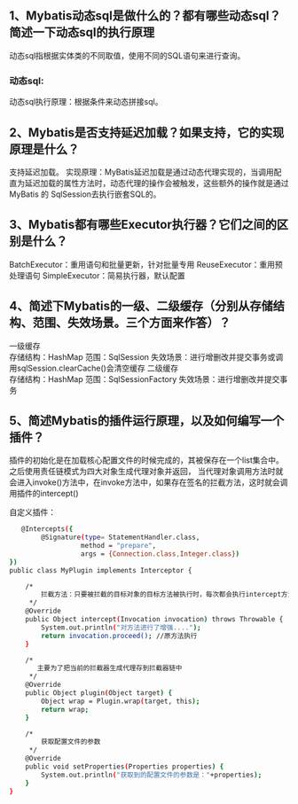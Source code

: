 ## 1、Mybatis动态sql是做什么的？都有哪些动态sql？简述一下动态sql的执行原理
 动态sql指根据实体类的不同取值，使用不同的SQL语句来进行查询。
### 动态sql:
 <if />
 <choose />
 <when />
 <otherwise />
 <trim />
 <where />
 <set />
 <foreach />
 <bind />
动态sql执行原理：根据条件来动态拼接sql。

## 2、Mybatis是否支持延迟加载？如果支持，它的实现原理是什么？
支持延迟加载。
实现原理：MyBatis延迟加载是通过动态代理实现的，当调用配直为延迟加载的属性方法时，动态代理的操作会被触发，这些额外的操作就是通过MyBatis 的 SqlSession去执行嵌套SQL的。

## 3、Mybatis都有哪些Executor执行器？它们之间的区别是什么？
BatchExecutor：重用语句和批量更新，针对批量专用
ReuseExecutor：重用预处理语句
SimpleExecutor：简易执行器，默认配置

## 4、简述下Mybatis的一级、二级缓存（分别从存储结构、范围、失效场景。三个方面来作答）？
一级缓存	
存储结构：HashMap 范围：SqlSession 失效场景：进行增删改并提交事务或调用sqlSession.clearCache()会清空缓存
二级缓存	
存储结构：HashMap 范围：SqlSessionFactory	失效场景：进行增删改并提交事务

## 5、简述Mybatis的插件运行原理，以及如何编写一个插件？
   插件的初始化是在加载核心配置文件的时候完成的，其被保存在一个list集合中。之后使用责任链模式为四大对象生成代理对象并返回，                        当代理对象调用方法时就会进入invoke()方法中，在invoke方法中，如果存在签名的拦截方法，这时就会调用插件的intercept()
   
自定义插件：
```bash
   @Intercepts({
        @Signature(type= StatementHandler.class,
                  method = "prepare",
                  args = {Connection.class,Integer.class})
})
public class MyPlugin implements Interceptor {

    /*
        拦截方法：只要被拦截的目标对象的目标方法被执行时，每次都会执行intercept方法
     */
    @Override
    public Object intercept(Invocation invocation) throws Throwable {
        System.out.println("对方法进行了增强....");
        return invocation.proceed(); //原方法执行
    }

    /*
       主要为了把当前的拦截器生成代理存到拦截器链中
     */
    @Override
    public Object plugin(Object target) {
        Object wrap = Plugin.wrap(target, this);
        return wrap;
    }

    /*
        获取配置文件的参数
     */
    @Override
    public void setProperties(Properties properties) {
        System.out.println("获取到的配置文件的参数是："+properties);
    }
}   
```
